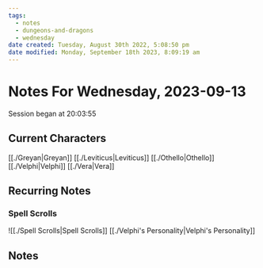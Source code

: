 ```yaml
---
tags:
  - notes
  - dungeons-and-dragons
  - wednesday
date created: Tuesday, August 30th 2022, 5:08:50 pm
date modified: Monday, September 18th 2023, 8:09:19 am
---
```


# Notes For Wednesday, 2023-09-13
Session began at 20:03:55
## Current Characters
[[./Greyan|Greyan]]
[[./Leviticus|Leviticus]]
[[./Othello|Othello]]
[[./Velphi|Velphi]]
[[./Vera|Vera]]
## Recurring Notes
### Spell Scrolls
![[./Spell Scrolls|Spell Scrolls]]
[[./Velphi's Personality|Velphi's Personality]]
## Notes
